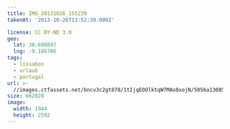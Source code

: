 ```yaml
---
title: IMG_20131026_155239
takenAt: '2013-10-26T13:52:39.000Z'

license: CC BY-ND 3.0
geo:
  lat: 38.698897
  lng: -9.186706
tags:
  - lissabon
  - urlaub
  - portugal
url: >-
  //images.ctfassets.net/bncv3c2gt878/1tIjqEOOlktqW7MAo8xojN/5056a13085372c8ec71bf068b5589227/img_20131026_155239_10570461176_o
size: 662028
image:
  width: 1944
  height: 2592
---
```

